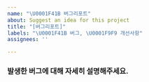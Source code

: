 ```yaml
---
name: "\U0001F41B 버그리포트"
about: Suggest an idea for this project
title: "[버그리포트]"
labels: "\U0001F41B 버그, \U0001F9F9 개선사항"
assignees: ''

---
```


### 발생한 버그에 대해 자세히 설명해주세요.
